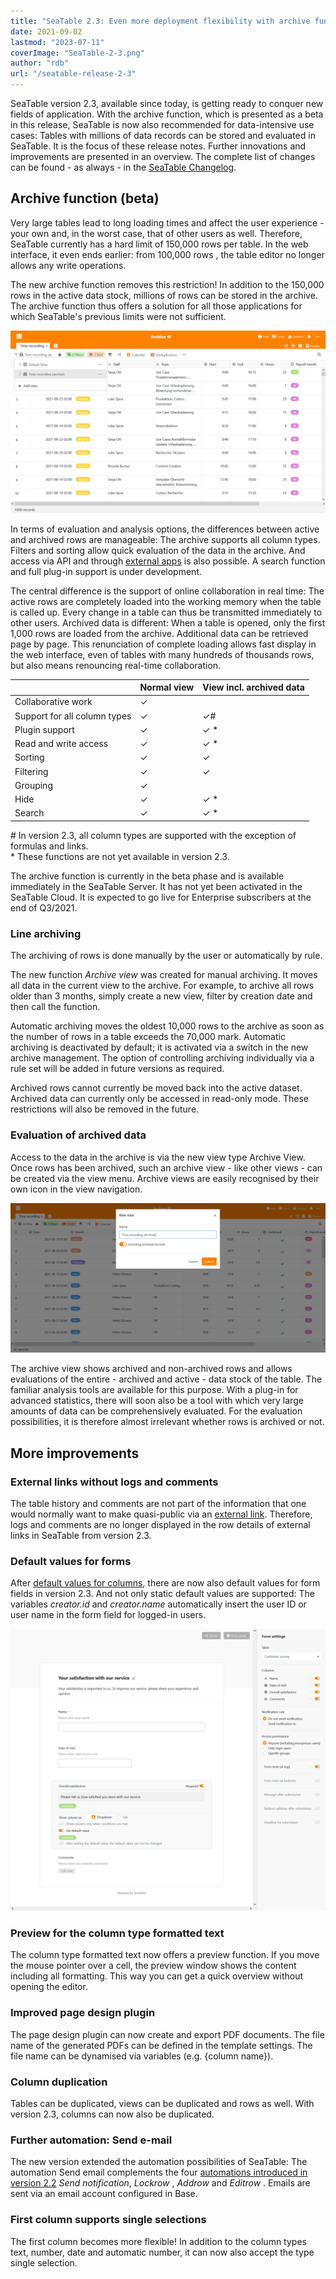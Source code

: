 ```yaml
---
title: "SeaTable 2.3: Even more deployment flexibility with archive function - SeaTable"
date: 2021-09-02
lastmod: "2023-07-11"
coverImage: "SeaTable-2-3.png"
author: "rdb"
url: "/seatable-release-2-3"
---
```


SeaTable version 2.3, available since today, is getting ready to conquer new fields of application. With the archive function, which is presented as a beta in this release, SeaTable is now also recommended for data-intensive use cases: Tables with millions of data records can be stored and evaluated in SeaTable. It is the focus of these release notes. Further innovations and improvements are presented in an overview. The complete list of changes can be found - as always - in the [SeaTable Changelog](https://seatable.io/en/docs/changelog/version-2-3/).

## Archive function (beta)

Very large tables lead to long loading times and affect the user experience - your own and, in the worst case, that of other users as well. Therefore, SeaTable currently has a hard limit of 150,000 rows per table. In the web interface, it even ends earlier: from 100,000 rows , the table editor no longer allows any write operations.

The new archive function removes this restriction! In addition to the 150,000 rows in the active data stock, millions of rows can be stored in the archive. The archive function thus offers a solution for all those applications for which SeaTable's previous limits were not sufficient.

![Archive function](images/Archive-function-1088x631.png)

In terms of evaluation and analysis options, the differences between active and archived rows are manageable: The archive supports all column types. Filters and sorting allow quick evaluation of the data in the archive. And access via API and through [external apps](https://seatable.io/en/seatable-release-2-2#Externe_Apps_nur_fuer_Enterprise_Abos/?lang=auto) is also possible. A search function and full plug-in support is under development.

The central difference is the support of online collaboration in real time: The active rows are completely loaded into the working memory when the table is called up. Every change in a table can thus be transmitted immediately to other users. Archived data is different: When a table is opened, only the first 1,000 rows are loaded from the archive. Additional data can be retrieved page by page. This renunciation of complete loading allows fast display in the web interface, even of tables with many hundreds of thousands rows, but also means renouncing real-time collaboration.

|  | Normal view | View incl.   archived data |
| --- | --- | --- |
| Collaborative work | ✓ |  |
| Support for all column types | ✓ | ✓# |
| Plugin support | ✓ | ✓ \* |
| Read and write access | ✓ | ✓ \* |
| Sorting | ✓ | ✓ |
| Filtering | ✓ | ✓ |
| Grouping | ✓ |  |
| Hide | ✓ | ✓ \* |
| Search | ✓ | ✓ \* |

  
\# In version 2.3, all column types are supported with the exception of formulas and links.  
\* These functions are not yet available in version 2.3.

The archive function is currently in the beta phase and is available immediately in the SeaTable Server. It has not yet been activated in the SeaTable Cloud. It is expected to go live for Enterprise subscribers at the end of Q3/2021.

### Line archiving

The archiving of rows is done manually by the user or automatically by rule.

The new function _Archive view_ was created for manual archiving. It moves all data in the current view to the archive. For example, to archive all rows older than 3 months, simply create a new view, filter by creation date and then call the function.

Automatic archiving moves the oldest 10,000 rows to the archive as soon as the number of rows in a table exceeds the 70,000 mark. Automatic archiving is deactivated by default; it is activated via a switch in the new archive management. The option of controlling archiving individually via a rule set will be added in future versions as required.

Archived rows cannot currently be moved back into the active dataset. Archived data can currently only be accessed in read-only mode. These restrictions will also be removed in the future.

### Evaluation of archived data

Access to the data in the archive is via the new view type Archive View. Once rows has been archived, such an archive view - like other views - can be created via the view menu. Archive views are easily recognised by their own icon in the view navigation.

![Archive view](images/Archive-view-creation-1088x518.png)

The archive view shows archived and non-archived rows and allows evaluations of the entire - archived and active - data stock of the table. The familiar analysis tools are available for this purpose. With a plug-in for advanced statistics, there will soon also be a tool with which very large amounts of data can be comprehensively evaluated. For the evaluation possibilities, it is therefore almost irrelevant whether rows is archived or not.

## More improvements

### External links without logs and comments

The table history and comments are not part of the information that one would normally want to make quasi-public via an [external link](https://seatable.io/en/docs/handbuch/zusammenarbeit/externe-links/?lang=auto). Therefore, logs and comments are no longer displayed in the row details of external links in SeaTable from version 2.3.

### Default values for forms

After [default values for columns](https://seatable.io/en/seatable-release-2-0/?lang=auto), there are now also default values for form fields in version 2.3. And not only static default values are supported: The variables _creator.id_ and _creator.name_ automatically insert the user ID or user name in the form field for logged-in users.

  
![Default values in forms](images/Default-values-forms-1088x974.png)

### Preview for the column type formatted text

The column type formatted text now offers a preview function. If you move the mouse pointer over a cell, the preview window shows the content including all formatting. This way you can get a quick overview without opening the editor.

### Improved page design plugin

The page design plugin can now create and export PDF documents. The file name of the generated PDFs can be defined in the template settings. The file name can be dynamised via variables (e.g. {column name}).

### Column duplication

Tables can be duplicated, views can be duplicated and rows as well. With version 2.3, columns can now also be duplicated.

### Further automation: Send e-mail

The new version extended the automation possibilities of SeaTable: The automation Send email complements the four [automations introduced in version 2.2](https://seatable.io/en/seatable-release-2-2#Automationen_nur_fuer_Enterprise_Abos/?lang=auto) _Send notification_, _Lockrow_ , _Addrow_ and _Editrow_ . Emails are sent via an email account configured in Base.

### First column supports single selections

The first column becomes more flexible! In addition to the column types text, number, date and automatic number, it can now also accept the type single selection.
